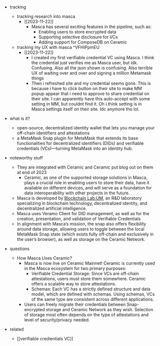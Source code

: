   * tracking
    * tracking research into masca
      * [[2023-11-22]]
        * Masca has several exciting features in the pipeline, such as:
          * Enabling users to store encrypted data
          * Supporting selective disclosure for VCs
          * Adding support for ComposeDB on Ceramic
    * tracking my UX with masca ^VFHIPpmEU
      * [[2023-11-22]]
        * I created my first verifiable credential VC using Masca. I think the credential just verifies me as Masca user, but idk. Confusing. Also all the json shown is confusing. Also terrible UX of waiting over and over and signing a million Metamask things
        * Then i refreshed site and my credential seems gone. This is because i have to click button on their site to make MM popup appear that i need to approve to share credential on their site. I can apparently have this auto-accept with some setting in MM, but couldnt find it. Oh i think setting is in Masca settings itself on their site. Idc anymore tho lol.

  * what is it?
    * open-source, decentralized identity wallet that lets you manage your off-chain identifiers and attestations
    * a MetaMask Snap plugin for MetaMask that extends its base functionalities for decentralized identifiers (DIDs) and verifiable credentials (VCs)—turning MetaMask into an identity hub.
  * noteworthy stuff
    * They are integrated with Ceramic and Ceramic put blog out on them at end of 2023
      * Ceramic, as one of the supported storage solutions in Masca, plays a crucial role in enabling users to store their data, have it available on different devices, and will serve as a foundation for data interoperability with other projects in the future.
    * Masca is developed by [Blockchain Lab:UM](https://blog.ceramic.network/r/4a24150b?m=d0d17d8c-2d98-428b-b016-2b3a76602e85), an R&D laboratory specializing in blockchain technology, decentralized identity, and decentralized artificial intelligence.
    * Masca uses Veramo Client for DID management, as well as for the creation, presentation, and validation of Verifiable Credentials
    * In alignment with Masca’s mission, the snap also offers flexibility around data storage, allowing users to toggle between the local MetaMask Snap state (which exists fully off-chain and exclusively in the user’s browser), as well as storage on the Ceramic Network.
  * questions
    * How Masca Uses Ceramic?
      * Masca is now live on Ceramic Mainnet! Ceramic is currently used in the Masca ecosystem for two primary purposes:
        * Verifiable Credential Storage: Since VCs are off-chain attestations, users must store them somewhere. Ceramic offers a scalable way to store attestations.
        * Schemas: Each VC has a strictly defined structure and data model, which are defined with schemas. Using schemas, VCs of the same type are consistent across different applications.
      * Users can freely migrate their credentials between Snap-encrypted storage and Ceramic Network as they wish. Selection of storage most often depends on the type of attestations and level of security/privacy needed.
  * related
    * [[verifiable credientials VC]]
